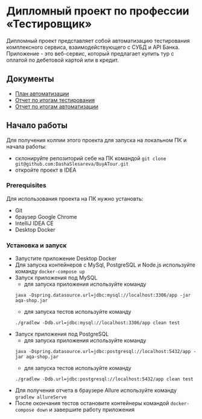# Дипломный проект по профессии «Тестировщик»
Дипломный проект представляет собой автоматизацию тестирования комплексного сервиса, взаимодействующего с СУБД и API Банка.
Приложение - это веб-сервис, который предлагает купить тур с оплатой по дебетовой картой или в кредит.

## Документы
* [План автоматизации](https://github.com/DashaSlesareva/BuyATour/blob/main/documents/plan.md)
* [Отчет по итогам тестирования](https://github.com/DashaSlesareva/BuyATour/blob/main/documents/report.md)
* [Отчет по итогам автоматизации](https://github.com/DashaSlesareva/BuyATour/blob/main/documents/summary.md)

## Начало работы

Для получения колпии этого проекта для запуска на локальном ПК и начала работы:
* склонируйте репозиторий себе на ПК командой 
`git clone git@github.com:DashaSlesareva/BuyATour.git`
* откройте проект в IDEA

### Prerequisites

Для использования проекта на ПК нужно установть:
* Git
* браузер Google Chrome
* IntelliJ IDEA CE
* Desktop Docker

### Установка и запуск

* Запустите приложение Desktop Docker
* Для запуска контейнеров с MySql, PostgreSQL и Node.js используйте команду `docker-compose up`
* Запуск приложения под MySQL
    * для запуска приложения используйте команду 
    ```
    java -Dspring.datasource.url=jdbc:mysql://localhost:3306/app -jar aqa-shop.jar
    ```
    * для запуска тестов используйте команду 
    ```
    ./gradlew -Ddb.url=jdbc:mysql://localhost:3306/app clean test
    ```
 * Запуск приложения под PostgreSQL
    * для запуска приложения используйте команду 
    ```
    java -Dspring.datasource.url=jdbc:postgresql://localhost:5432/app -jar aqa-shop.jar
    ```
    * для запуска тестов используйте команду 
    ```
    ./gradlew -Ddb.url=jdbc:postgresql://localhost:5432/app clean test
    ```
 * Для получения отчета в браузере Allure используйте команду `gradlew allureServe`
 * После окончания тестов остановите контейнеры командой `docker-compose down` и завершите работу приложения
